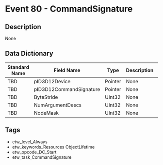 # Event 80 - CommandSignature

## Description
None

## Data Dictionary
|Standard Name|Field Name|Type|Description|Sample Value|
|---|---|---|---|---|
|TBD|pID3D12Device|Pointer|None|`None`|
|TBD|pID3D12CommandSignature|Pointer|None|`None`|
|TBD|ByteStride|UInt32|None|`None`|
|TBD|NumArgumentDescs|UInt32|None|`None`|
|TBD|NodeMask|UInt32|None|`None`|

## Tags
* etw_level_Always
* etw_keywords_Resources ObjectLifetime
* etw_opcode_DC_Start
* etw_task_CommandSignature
